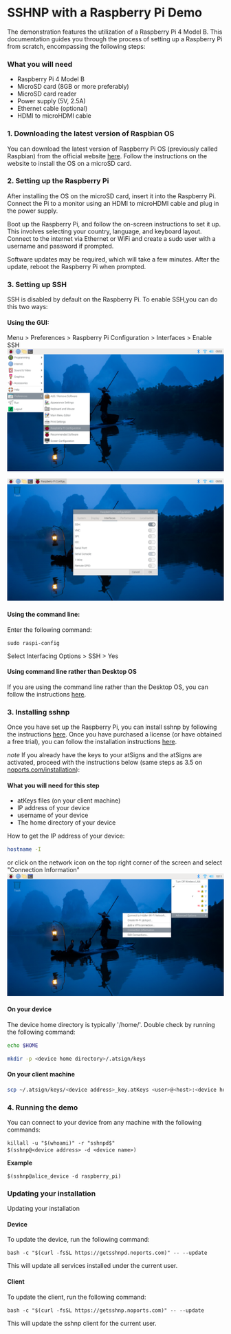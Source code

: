 # SSHNP with a Raspberry Pi Demo

The demonstration features the utilization of a Raspberry Pi 4 Model B. This documentation guides you through the process of setting up a Raspberry Pi from scratch, encompassing the following steps:

### What you will need
- Raspberry Pi 4 Model B
- MicroSD card (8GB or more preferably)
- MicroSD card reader
- Power supply (5V, 2.5A)
- Ethernet cable (optional)
- HDMI to microHDMI cable 

### 1. Downloading the latest version of Raspbian OS 
You can download the latest version of Raspberry Pi OS (previously called Raspbian) from the official website [here](https://www.raspberrypi.com/software/). Follow the instructions on the website to install the OS on a microSD card.

### 2. Setting up the Raspberry Pi
After installing the OS on the microSD card, insert it into the Raspberry Pi. Connect the Pi to a monitor using an HDMI to microHDMI cable and plug in the power supply.

Boot up the Raspberry Pi, and follow the on-screen instructions to set it up. This involves selecting your country, language, and keyboard layout. Connect to the internet via Ethernet or WiFi and create a sudo user with a username and password if prompted.

Software updates may be required, which will take a few minutes. After the update, reboot the Raspberry Pi when prompted.

### 3. Setting up SSH
SSH is disabled by default on the Raspberry Pi. To enable SSH,you can do this two ways:
#### Using the GUI: 
Menu > Preferences > Raspberry Pi Configuration > Interfaces > Enable SSH
![](pi-preferences.png)

![](ssh-enabled.png)

#### Using the command line:
Enter the following command:
```
sudo raspi-config
```
Select Interfacing Options > SSH > Yes


#### Using command line rather than Desktop OS
If you are using the command line rather than the Desktop OS, you can follow the instructions [here](https://www.raspberrypi.com/documentation/computers/remote-access.html#boot-output).

### 3. Installing sshnp
Once you have set up the Raspberry Pi, you can install sshnp by following the instructions [here](https://www.noports.com). Once you have purchased a license (or have obtained a free trial), you can follow the installation instructions [here](https://www.noports.com/sshnoports-installation).

*note* If you already have the keys to your atSigns and the atSigns are activated, proceed with the instructions below (same steps as 3.5 on [noports.com/installation](https://www.noports.com/sshnoports-installation)):
#### What you will need for this step
- atKeys files (on your client machine)
- IP address of your device
- username of your device
- The home directory of your device

How to get the IP address of your device:
```bash
hostname -I
```
or click on the network icon on the top right corner of the screen and select "Connection Information"
![](wifi-info.png)

#### On your device
The device home directory is typically '/home/<username>'. Double check by running the following command:
```bash
echo $HOME
```

```bash
mkdir -p <device home directory>/.atsign/keys
```

#### On your client machine
```bash
scp ~/.atsign/keys/<device address>_key.atKeys <user>@<host>:<device home directory>/.atsign/keys/<device address>_key.atKeys
```


### 4. Running the demo
You can connect to your device from any machine with the following commands:
```
killall -u "$(whoami)" -r "sshnpd$"
$(sshnp@<device address> -d <device name>)
```

**Example**
```
$(sshnp@alice_device -d raspberry_pi)
```

### Updating your installation
Updating your installation
#### Device
To update the device, run the following command:

```
bash -c "$(curl -fsSL https://getsshnpd.noports.com)" -- --update
```

This will update all services installed under the current user.

#### Client
To update the client, run the following command:

```
bash -c "$(curl -fsSL https://getsshnp.noports.com)" -- --update
```

This will update the sshnp client for the current user.



